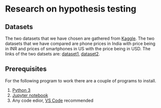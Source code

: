 # Research on hypothesis testing

## Datasets
The two datasets that we have chosen are gathered from [Kaggle](https://www.kaggle.com/). The two datasets that we have compared are phone prices in India with price being in INR and prices of smartphones in US with the price being in USD. The links of the two datsets are: [dataset1](https://www.kaggle.com/datasets/rkiattisak/mobile-phone-price), [dataset2](https://www.kaggle.com/datasets/pratikgarai/mobile-phone-specifications-and-prices).

## Prerequisites
For the following program to work there are a couple of programs to install.
1. [Python 3](https://www.python.org/downloads/)
2. [Jupyter notebook](https://jupyter.org/)
3. Any code edior, [VS Code](https://code.visualstudio.com/) recommended


